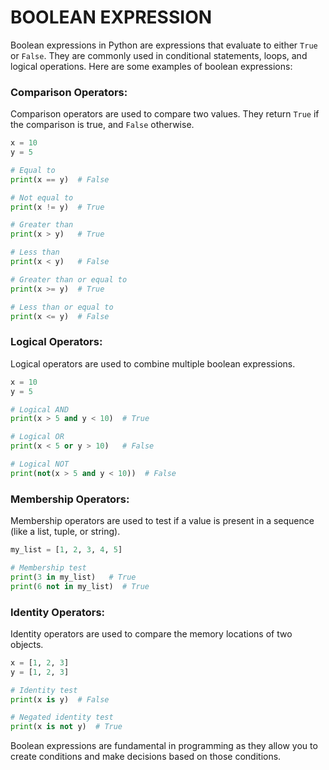 
# BOOLEAN EXPRESSION

Boolean expressions in Python are expressions that evaluate to either `True` or `False`. They are commonly used in conditional statements, loops, and logical operations. Here are some examples of boolean expressions:

### Comparison Operators:

Comparison operators are used to compare two values. They return `True` if the comparison is true, and `False` otherwise.

```python
x = 10
y = 5

# Equal to
print(x == y)  # False

# Not equal to
print(x != y)  # True

# Greater than
print(x > y)   # True

# Less than
print(x < y)   # False

# Greater than or equal to
print(x >= y)  # True

# Less than or equal to
print(x <= y)  # False

```

### Logical Operators:

Logical operators are used to combine multiple boolean expressions.

```python
x = 10
y = 5

# Logical AND
print(x > 5 and y < 10)  # True

# Logical OR
print(x < 5 or y > 10)   # False

# Logical NOT
print(not(x > 5 and y < 10))  # False

```

### Membership Operators:

Membership operators are used to test if a value is present in a sequence (like a list, tuple, or string).

```python
my_list = [1, 2, 3, 4, 5]

# Membership test
print(3 in my_list)   # True
print(6 not in my_list)  # True

```

### Identity Operators:

Identity operators are used to compare the memory locations of two objects.

```python
x = [1, 2, 3]
y = [1, 2, 3]

# Identity test
print(x is y)  # False

# Negated identity test
print(x is not y)  # True

```

Boolean expressions are fundamental in programming as they allow you to create conditions and make decisions based on those conditions.
